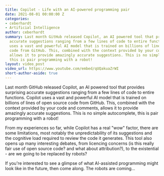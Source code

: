 ```yaml
---
title: Copilot - Life with an AI-powered programming pair
date: 2021-08-01 00:00:00 Z
categories:
- ceberhardt
- Artificial Intelligence
author: ceberhardt
summary: Last month GitHub released Copilot, an AI powered tool that provides surprising
  accurate suggestions ranging from a few lines of code to entire functions. Copilot
  uses a vast and powerful AI model that is trained on billions of lines of open source
  code from GitHub. This, combined with the context provided by your code and comments,
  allows it to provide amazingly accurate suggestions. This is no simple autocomplete,
  this is pair programming with a robot!
layout: video_post
video_url: https://www.youtube.com/embed/qUQakuaZrWI
short-author-aside: true
---
```


Last month GitHub released Copilot, an AI powered tool that provides surprising accurate suggestions ranging from a few lines of code to entire functions. Copilot uses a vast and powerful AI model that is trained on billions of lines of open source code from GitHub. This, combined with the context provided by your code and comments, allows it to provide amazingly accurate suggestions. This is no simple autocomplete, this is pair programming with a robot!

From my experiences so far, while Copilot has a real "wow" factor, there are some limitations, most notably the unpredictability of its suggestions and the cognitive load required to review the code it generates. This tool also opens up many interesting debates, from licencing concerns (is this really fair use of open source code? and what about attribution?), to the existential - are we going to be replaced by robots?

If you're interested to see a glimpse of what AI-assisted programming might look like in the future, then come along. The robots are coming...